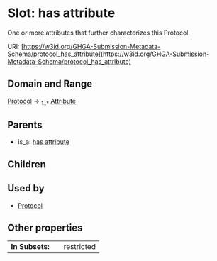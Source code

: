 
# Slot: has attribute


One or more attributes that further characterizes this Protocol.

URI: [https://w3id.org/GHGA-Submission-Metadata-Schema/protocol_has_attribute](https://w3id.org/GHGA-Submission-Metadata-Schema/protocol_has_attribute)


## Domain and Range

[Protocol](Protocol.md) &#8594;  <sub>1..\*</sub> [Attribute](Attribute.md)

## Parents

 *  is_a: [has attribute](has_attribute.md)

## Children


## Used by

 * [Protocol](Protocol.md)

## Other properties

|  |  |  |
| --- | --- | --- |
| **In Subsets:** | | restricted |

